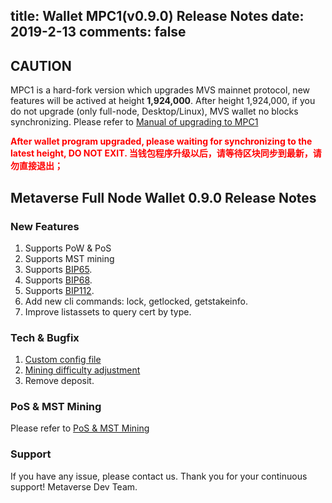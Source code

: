 title: Wallet MPC1(v0.9.0) Release Notes
date: 2019-2-13
comments: false
---

## CAUTION
MPC1 is a hard-fork version which upgrades MVS mainnet protocol, new features will be actived at height **1,924,000**.
After height 1,924,000, if you do not upgrade (only full-node, Desktop/Linux), MVS wallet no blocks synchronizing.
Please refer to [Manual of upgrading to MPC1](https://docs.mvs.org/docs/mpc1-upgrade-manual.html)

<font color="#FF0000"> <b>
After wallet program upgraded, please waiting for synchronizing to the latest height, DO NOT EXIT. 
当钱包程序升级以后，请等待区块同步到最新，请勿直接退出；
</b></font>

## Metaverse Full Node Wallet 0.9.0 Release Notes

### New Features
1. Supports PoW & PoS
2. Supports MST mining
3. Supports [BIP65](https://github.com/bitcoin/bips/blob/master/bip-0065.mediawiki).
4. Supports [BIP68](https://github.com/bitcoin/bips/blob/master/bip-0068.mediawiki).
5. Supports [BIP112](https://github.com/bitcoin/bips/blob/master/bip-0112.mediawiki).
6. Add new cli commands: lock, getlocked, getstakeinfo.
7. Improve listassets to query cert by type.

### Tech & Bugfix
1. [Custom config file](https://github.com/mvs-org/metaverse/issues/336)
2. [Mining difficulty adjustment](https://github.com/mvs-org/metaverse/issues/325)
3. Remove deposit.

### PoS & MST Mining
Please refer to [PoS & MST Mining](https://docs.mvs.org/docs/pillars.html)

### Support
If you have any issue, please contact us.
Thank you for your continuous support! 
Metaverse Dev Team.
